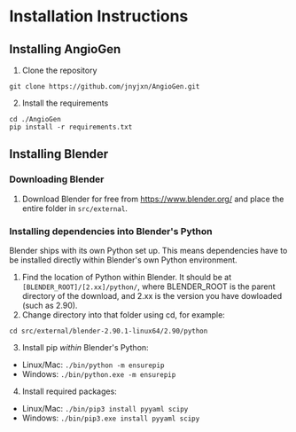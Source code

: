 # Installation Instructions
## Installing AngioGen
1. Clone the repository
```
git clone https://github.com/jnyjxn/AngioGen.git
```
2. Install the requirements
```
cd ./AngioGen
pip install -r requirements.txt
```

## Installing Blender
### Downloading Blender
1. Download Blender for free from https://www.blender.org/ and place the entire folder in `src/external`.

### Installing dependencies into Blender's Python
Blender ships with its own Python set up. This means dependencies have to be installed directly within Blender's own Python environment.

1. Find the location of Python within Blender. It should be at 
`[BLENDER_ROOT]/[2.xx]/python/`, where BLENDER_ROOT is the parent directory of the download, and 2.xx is the version you have dowloaded (such as 2.90).
2. Change directory into that folder using cd, for example:

`cd src/external/blender-2.90.1-linux64/2.90/python`

3. Install pip *within* Blender's Python:
- Linux/Mac:
`./bin/python -m ensurepip`
- Windows:
`./bin/python.exe -m ensurepip`

4. Install required packages:
- Linux/Mac:
`./bin/pip3 install pyyaml scipy`
- Windows:
`./bin/pip3.exe install pyyaml scipy`
